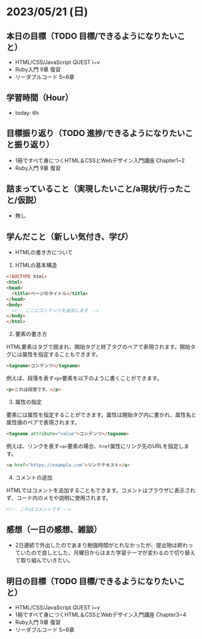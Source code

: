 # 2023/05/21 (日)

## 本日の目標（TODO 目標/できるようになりたいこと）

- HTML/CSS/JavaScript QUEST i~v
- Ruby入門 9章 復習
- リーダブルコード 5~6章

## 学習時間（Hour）

- today: 6h

## 目標振り返り（TODO 進捗/できるようになりたいこと振り返り）

- 1冊ですべて身につくHTML＆CSSとWebデザイン入門講座 Chapter1~2
- Ruby入門 9章 復習

## 詰まっていること（実現したいこと/a現状/行ったこと/仮説）

- 無し

## 学んだこと（新しい気付き、学び）

- HTMLの書き方について

1. HTMLの基本構造

```html
<!DOCTYPE html>
<html>
<head>
  <title>ページのタイトル</title>
</head>
<body>
  <!-- ここにコンテンツを追加します -->
</body>
</html>
```

2. 要素の書き方

HTML要素はタグで囲まれ、開始タグと終了タグのペアで表現されます。開始タグには属性を指定することもできます。

```html
<tagname>コンテンツ</tagname>
```

例えば、段落を表す`<p>`要素を以下のように書くことができます。

```html
<p>これは段落です。</p>
```

3. 属性の指定

要素には属性を指定することができます。属性は開始タグ内に書かれ、属性名と属性値のペアで表現されます。

```html
<tagname attribute="value">コンテンツ</tagname>
```

例えば、リンクを表す`<a>`要素の場合、`href`属性にリンク先のURLを指定します。

```html
<a href="https://example.com">リンクテキスト</a>
```

4. コメントの追加

HTMLではコメントを追加することもできます。コメントはブラウザに表示されず、コード内のメモや説明に使用されます。

```html
<!-- これはコメントです -->
```

## 感想（一日の感想、雑談）

- 2日連続で外出したのであまり勉強時間がとれなかったが、提出物は終わっていたので良しとした。月曜日からはまた学習テーマが変わるので切り替えて取り組んでいきたい。

## 明日の目標（TODO 目標/できるようになりたいこと）

- HTML/CSS/JavaScript QUEST i~v
- 1冊ですべて身につくHTML＆CSSとWebデザイン入門講座 Chapter3~4
- Ruby入門 9章 復習
- リーダブルコード 5~6章